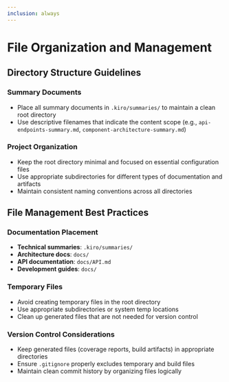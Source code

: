 ```yaml
---
inclusion: always
---
```


# File Organization and Management

## Directory Structure Guidelines

### Summary Documents

- Place all summary documents in `.kiro/summaries/` to maintain a clean root directory
- Use descriptive filenames that indicate the content scope (e.g., `api-endpoints-summary.md`, `component-architecture-summary.md`)

### Project Organization

- Keep the root directory minimal and focused on essential configuration files
- Use appropriate subdirectories for different types of documentation and artifacts
- Maintain consistent naming conventions across all directories

## File Management Best Practices

### Documentation Placement

- **Technical summaries**: `.kiro/summaries/`
- **Architecture docs**: `docs/`
- **API documentation**: `docs/API.md`
- **Development guides**: `docs/`

### Temporary Files

- Avoid creating temporary files in the root directory
- Use appropriate subdirectories or system temp locations
- Clean up generated files that are not needed for version control

### Version Control Considerations

- Keep generated files (coverage reports, build artifacts) in appropriate directories
- Ensure `.gitignore` properly excludes temporary and build files
- Maintain clean commit history by organizing files logically
